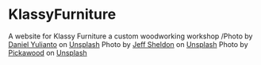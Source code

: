 # KlassyFurniture
A website for Klassy Furniture a custom woodworking workshop
/Photo by <a href="https://unsplash.com/@cekrek_7?utm_content=creditCopyText&utm_medium=referral&utm_source=unsplash">Daniel Yulianto</a> on <a href="https://unsplash.com/photos/person-in-black-shirt-sitting-on-brown-wooden-chair-EkbXDyDn7Fc?utm_content=creditCopyText&utm_medium=referral&utm_source=unsplash">Unsplash</a>
Photo by <a href="https://unsplash.com/@ugmonk?utm_content=creditCopyText&utm_medium=referral&utm_source=unsplash">Jeff Sheldon</a> on <a href="https://unsplash.com/photos/brown-book-on-l-shape-ruler-beside-pen-JWiMShWiF14?utm_content=creditCopyText&utm_medium=referral&utm_source=unsplash">Unsplash</a>
Photo by <a href="https://unsplash.com/@pickawood?utm_content=creditCopyText&utm_medium=referral&utm_source=unsplash">Pickawood</a> on <a href="https://unsplash.com/photos/yellow-and-black-marker-pen-on-brown-wooden-table-t7nJyxD4ERo?utm_content=creditCopyText&utm_medium=referral&utm_source=unsplash">Unsplash</a>
